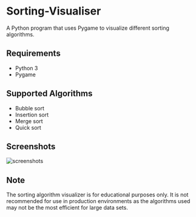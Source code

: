 # Sorting-Visualiser

A Python program that uses Pygame to visualize different sorting algorithms.

## Requirements
- Python 3
- Pygame

## Supported Algorithms
- Bubble sort
- Insertion sort
- Merge sort
- Quick sort

## Screenshots

![screenshots]()

## Note
The sorting algorithm visualizer is for educational purposes only. It is not recommended for use in production environments as the algorithms used may not be the most efficient for large data sets.
